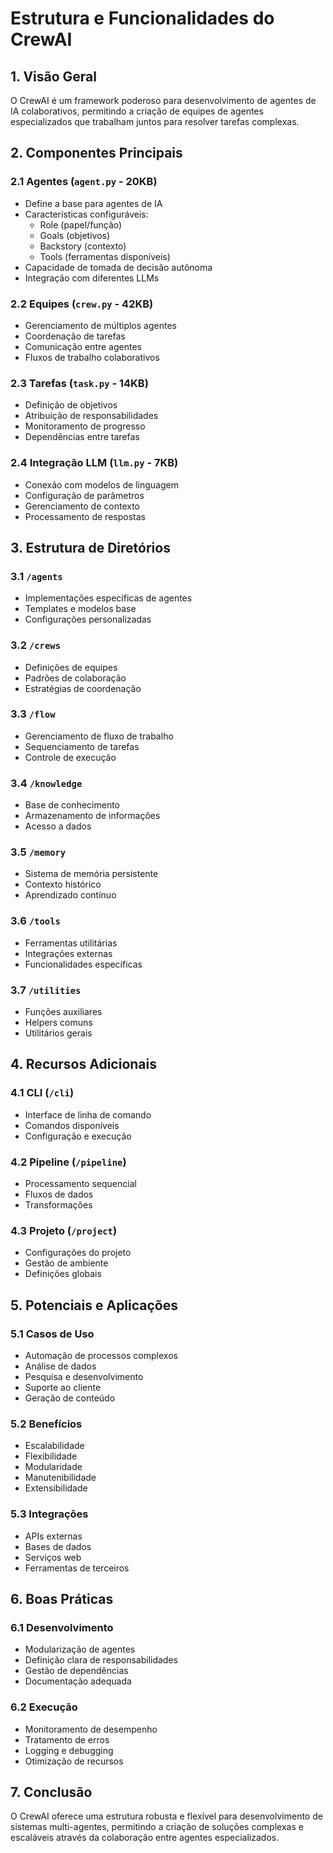 # Estrutura e Funcionalidades do CrewAI

## 1. Visão Geral
O CrewAI é um framework poderoso para desenvolvimento de agentes de IA colaborativos, permitindo a criação de equipes de agentes especializados que trabalham juntos para resolver tarefas complexas.

## 2. Componentes Principais

### 2.1 Agentes (`agent.py` - 20KB)
- Define a base para agentes de IA
- Características configuráveis:
  - Role (papel/função)
  - Goals (objetivos)
  - Backstory (contexto)
  - Tools (ferramentas disponíveis)
- Capacidade de tomada de decisão autônoma
- Integração com diferentes LLMs

### 2.2 Equipes (`crew.py` - 42KB)
- Gerenciamento de múltiplos agentes
- Coordenação de tarefas
- Comunicação entre agentes
- Fluxos de trabalho colaborativos

### 2.3 Tarefas (`task.py` - 14KB)
- Definição de objetivos
- Atribuição de responsabilidades
- Monitoramento de progresso
- Dependências entre tarefas

### 2.4 Integração LLM (`llm.py` - 7KB)
- Conexão com modelos de linguagem
- Configuração de parâmetros
- Gerenciamento de contexto
- Processamento de respostas

## 3. Estrutura de Diretórios

### 3.1 `/agents`
- Implementações específicas de agentes
- Templates e modelos base
- Configurações personalizadas

### 3.2 `/crews`
- Definições de equipes
- Padrões de colaboração
- Estratégias de coordenação

### 3.3 `/flow`
- Gerenciamento de fluxo de trabalho
- Sequenciamento de tarefas
- Controle de execução

### 3.4 `/knowledge`
- Base de conhecimento
- Armazenamento de informações
- Acesso a dados

### 3.5 `/memory`
- Sistema de memória persistente
- Contexto histórico
- Aprendizado contínuo

### 3.6 `/tools`
- Ferramentas utilitárias
- Integrações externas
- Funcionalidades específicas

### 3.7 `/utilities`
- Funções auxiliares
- Helpers comuns
- Utilitários gerais

## 4. Recursos Adicionais

### 4.1 CLI (`/cli`)
- Interface de linha de comando
- Comandos disponíveis
- Configuração e execução

### 4.2 Pipeline (`/pipeline`)
- Processamento sequencial
- Fluxos de dados
- Transformações

### 4.3 Projeto (`/project`)
- Configurações do projeto
- Gestão de ambiente
- Definições globais

## 5. Potenciais e Aplicações

### 5.1 Casos de Uso
- Automação de processos complexos
- Análise de dados
- Pesquisa e desenvolvimento
- Suporte ao cliente
- Geração de conteúdo

### 5.2 Benefícios
- Escalabilidade
- Flexibilidade
- Modularidade
- Manutenibilidade
- Extensibilidade

### 5.3 Integrações
- APIs externas
- Bases de dados
- Serviços web
- Ferramentas de terceiros

## 6. Boas Práticas

### 6.1 Desenvolvimento
- Modularização de agentes
- Definição clara de responsabilidades
- Gestão de dependências
- Documentação adequada

### 6.2 Execução
- Monitoramento de desempenho
- Tratamento de erros
- Logging e debugging
- Otimização de recursos

## 7. Conclusão
O CrewAI oferece uma estrutura robusta e flexível para desenvolvimento de sistemas multi-agentes, permitindo a criação de soluções complexas e escaláveis através da colaboração entre agentes especializados.
